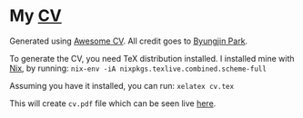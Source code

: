 # My [CV](https://nikitavoloboev.xyz/cv.pdf)
Generated using [Awesome CV](https://github.com/posquit0/Awesome-CV#readme). All credit goes to [Byungjin Park](https://github.com/posquit0).

To generate the CV, you need TeX distribution installed. I installed mine with [Nix](https://nixos.org/nix/), by running:
`nix-env -iA nixpkgs.texlive.combined.scheme-full`

Assuming you have it installed, you can run:
`xelatex cv.tex`

This will create `cv.pdf` file which can be seen live [here](https://nikitavoloboev.xyz/cv.pdf).